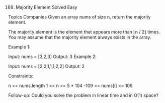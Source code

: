 169. Majority Element
     Solved
     Easy

Topics
Companies
Given an array nums of size n, return the majority element.

The majority element is the element that appears more than ⌊n / 2⌋ times. You may assume that the majority element
always exists in the array.

Example 1:

Input: nums = [3,2,3]
Output: 3
Example 2:

Input: nums = [2,2,1,1,1,2,2]
Output: 2

Constraints:

n == nums.length
1 <= n <= 5 * 104
-109 <= nums[i] <= 109

Follow-up: Could you solve the problem in linear time and in O(1) space?